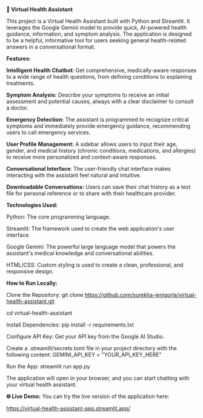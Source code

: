 **🏥 Virtual Health Assistant**

This project is a Virtual Health Assistant built with Python and Streamlit. It leverages the Google Gemini model to provide quick, AI-powered health guidance, information, and symptom analysis. The application is designed to be a helpful, informative tool for users seeking general health-related answers in a conversational format.





**Features:**

**Intelligent Health Chatbot**: Get comprehensive, medically-aware responses to a wide range of health questions, from defining conditions to explaining treatments.

**Symptom Analysis:** Describe your symptoms to receive an initial assessment and potential causes, always with a clear disclaimer to consult a doctor.

**Emergency Detection:** The assistant is programmed to recognize critical symptoms and immediately provide emergency guidance, recommending users to call emergency services.

**User Profile Management:** A sidebar allows users to input their age, gender, and medical history (chronic conditions, medications, and allergies) to receive more personalized and context-aware responses.

**Conversational Interface**: The user-friendly chat interface makes interacting with the assistant feel natural and intuitive.

**Downloadable Conversations:** Users can save their chat history as a text file for personal reference or to share with their healthcare provider.





**Technologies Used:**

Python: The core programming language.

Streamlit: The framework used to create the web application's user interface.

Google Gemini: The powerful large language model that powers the assistant's medical knowledge and conversational abilities.

HTML/CSS: Custom styling is used to create a clean, professional, and responsive design.



**How to Run Locally:**

Clone the Repository:
git clone https://github.com/surekha-jenigorla/virtual-health-assistant.git

cd virtual-health-assistant

Install Dependencies:
pip install -r requirements.txt


Configure API Key:
Get your API key from the Google AI Studio.

Create a .streamlit/secrets.toml file in your project directory with the following content:
GEMINI_API_KEY = "YOUR_API_KEY_HERE"

Run the App:
streamlit run app.py


The application will open in your browser, and you can start chatting with your virtual health assistant.

**🌐 Live Demo:**
You can try the live version of the application here:

https://virtual-health-assistant-app.streamlit.app/

